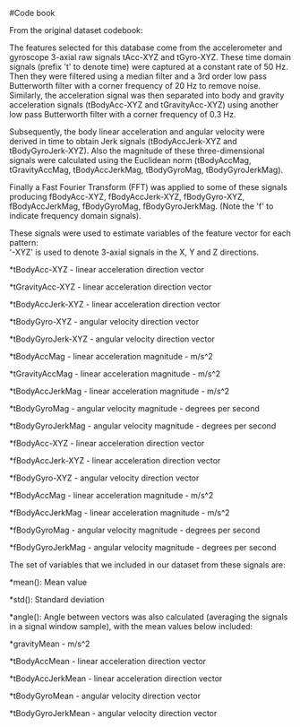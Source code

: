 #Code book

From the original dataset codebook:

The features selected for this database come from the accelerometer and gyroscope 3-axial raw signals tAcc-XYZ and tGyro-XYZ. These time domain signals (prefix 't' to denote time) were captured at a constant rate of 50 Hz. Then they were filtered using a median filter and a 3rd order low pass Butterworth filter with a corner frequency of 20 Hz to remove noise. Similarly, the acceleration signal was then separated into body and gravity acceleration signals (tBodyAcc-XYZ and tGravityAcc-XYZ) using another low pass Butterworth filter with a corner frequency of 0.3 Hz. 

Subsequently, the body linear acceleration and angular velocity were derived in time to obtain Jerk signals (tBodyAccJerk-XYZ and tBodyGyroJerk-XYZ). Also the magnitude of these three-dimensional signals were calculated using the Euclidean norm (tBodyAccMag, tGravityAccMag, tBodyAccJerkMag, tBodyGyroMag, tBodyGyroJerkMag). 

Finally a Fast Fourier Transform (FFT) was applied to some of these signals producing fBodyAcc-XYZ, fBodyAccJerk-XYZ, fBodyGyro-XYZ, fBodyAccJerkMag, fBodyGyroMag, fBodyGyroJerkMag. (Note the 'f' to indicate frequency domain signals). 

These signals were used to estimate variables of the feature vector for each pattern:  
'-XYZ' is used to denote 3-axial signals in the X, Y and Z directions.


*tBodyAcc-XYZ - linear acceleration direction vector

*tGravityAcc-XYZ - linear acceleration direction vector

*tBodyAccJerk-XYZ - linear acceleration direction vector

*tBodyGyro-XYZ - angular velocity direction vector

*tBodyGyroJerk-XYZ - angular velocity direction vector

*tBodyAccMag - linear acceleration magnitude - m/s^2

*tGravityAccMag - linear acceleration magnitude - m/s^2

*tBodyAccJerkMag - linear acceleration magnitude - m/s^2

*tBodyGyroMag - angular velocity magnitude - degrees per second

*tBodyGyroJerkMag - angular velocity magnitude - degrees per second

*fBodyAcc-XYZ - linear acceleration direction vector

*fBodyAccJerk-XYZ - linear acceleration direction vector

*fBodyGyro-XYZ - angular velocity direction vector

*fBodyAccMag - linear acceleration magnitude - m/s^2

*fBodyAccJerkMag - linear acceleration magnitude - m/s^2

*fBodyGyroMag - angular velocity magnitude - degrees per second

*fBodyGyroJerkMag - angular velocity magnitude - degrees per second



The set of variables that we included in our dataset from these signals are: 

*mean(): Mean value

*std(): Standard deviation

*angle(): Angle between vectors was also calculated (averaging the signals in a signal window sample), with the mean values below included:


*gravityMean - m/s^2

*tBodyAccMean  - linear acceleration direction vector

*tBodyAccJerkMean - linear acceleration direction vector

*tBodyGyroMean - angular velocity direction vector

*tBodyGyroJerkMean - angular velocity direction vector
